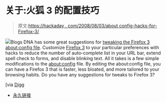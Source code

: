 # 关于:火狐 3 的配置技巧

> 原文:[https://hackaday . com/2008/08/03/about config-hacks-for-Firefox-3/](https://hackaday.com/2008/08/03/aboutconfig-hacks-for-firefox-3/)

![](../Images/2978e14f579274ae95013c1ee6f55929.png)Blogs DNA has some great suggestions for [tweaking the Firefox 3 about:config file](http://www.blogsdna.com/372/21-aboutconfig-hackstweaks-for-firefox-3.htm). Customize [Firefox 3](http://www.mozilla.com/en-US/firefox/all.html) to your particular preferences with hacks to reduce the number of auto-complete list in your URL bar, extend spell check to forms, and disable blinking text. All it takes is a few simple modifications to the [about:config](http://kb.mozillazine.org/About:config) file. By editing the about:config file, you can have a Firefox 3 that is faster, less bloated, and more tailored to your browsing habits. Do you have any suggestions for tweaks to Firefox 3?

[via [Digg](http://digg.com/software/21_About_Config_Hacks_Tweaks_For_Firefox_3_6)

*   [永久链接](http://www.blogsdna.com/372/21-aboutconfig-hackstweaks-for-firefox-3.htm)